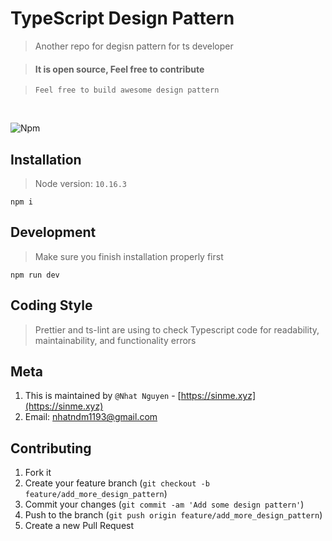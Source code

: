 # TypeScript Design Pattern

> Another repo for degisn pattern for ts developer

> #### It is open source, Feel free to contribute

> `Feel free to build awesome design pattern`

<br/>

![Npm](https://badgen.net/badge/npm/10.16.3/yellow)

## Installation

> Node version: `10.16.3`

```
npm i
```

## Development

> Make sure you finish installation properly first

```
npm run dev
```

## Coding Style

> Prettier and ts-lint are using to check Typescript code for readability, maintainability, and functionality errors

## Meta

1. This is maintained by `@Nhat Nguyen` - [https://sinme.xyz](https://sinme.xyz)
2. Email: nhatndm1193@gmail.com

## Contributing

1. Fork it
2. Create your feature branch (`git checkout -b feature/add_more_design_pattern`)
3. Commit your changes (`git commit -am 'Add some design pattern'`)
4. Push to the branch (`git push origin feature/add_more_design_pattern`)
5. Create a new Pull Request
